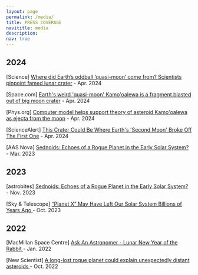 ```yaml
---
layout: page
permalink: /media/
title: PRESS COVERAGE
navititle: media
description:
nav: true
---
```


## 2024

[Science] [Where did Earth’s oddball ‘quasi-moon’ come from? Scientists pinpoint famed lunar crater](https://www.science.org/content/article/where-did-earth-s-oddball-quasi-moon-come-scientists-pinpoint-famed-lunar-crater) - Apr. 2024


[Space.com] [Earth's weird 'quasi-moon' Kamo'oalewa is a fragment blasted out of big moon crater](https://www.space.com/quasi-moon-kamooalewa-giant-lunar-impact) - Apr. 2024

[Phys.org] [Computer model helps support theory of asteroid Kamo'oalewa as ejecta from the moon](https://phys.org/news/2024-04-theory-asteroid-kamooalewa-ejecta-moon.html) - Apr. 2024

[ScienceAlert] [This Crater Could Be Where Earth's 'Second Moon' Broke Off The First One](https://www.sciencealert.com/this-crater-could-be-where-earths-second-moon-broke-off-the-first-one) - Apr. 2024

[AAS Nova] [Sednoids: Echoes of a Rogue Planet in the Early Solar System?](https://aasnova.org/2024/03/05/sednoids-echoes-of-a-rogue-planet-in-the-early-solar-system/) - Mar. 2023


## 2023
[astrobites] [Sednoids: Echoes of a Rogue Planet in the Early Solar System?  ](https://astrobites.org/2023/11/06/sednoids-rogue-planet/) - Nov. 2023


[Sky & Telescope] [“Planet X” May Have Left Our Solar System Billions of Years Ago  ](https://skyandtelescope.org/astronomy-news/planet-x-may-have-left-our-solar-system-billions-of-years-ago/) - Oct. 2023

## 2022

[MacMillan Space Centre] [Ask An Astronomer - Lunar New Year of the Rabbit  ](https://www.youtube.com/watch?v=85d4O1v7NPA) - Jan. 2022

[New Scientist] [A long-lost rogue planet could explain unexpectedly distant asteroids  ](https://www.newscientist.com/article/2340593-a-long-lost-rogue-planet-could-explain-unexpectedly-distant-asteroids/) - Oct. 2022

